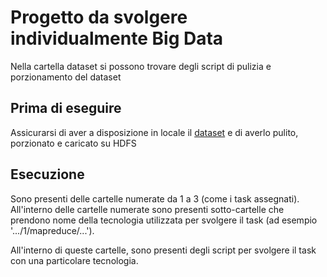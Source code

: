 # Progetto da svolgere individualmente Big Data

Nella cartella dataset si possono trovare degli script di pulizia e porzionamento del dataset

## Prima di eseguire
Assicurarsi di aver a disposizione in locale il [dataset](https://www.kaggle.com/datasets/ananaymital/us-used-cars-dataset) e di averlo pulito, porzionato e caricato su HDFS

## Esecuzione
Sono presenti delle cartelle numerate da 1 a 3 (come i task assegnati). All'interno delle cartelle numerate sono presenti sotto-cartelle che prendono nome della tecnologia utilizzata per svolgere il task (ad esempio '.../1/mapreduce/...').

All'interno di queste cartelle, sono presenti degli script per svolgere il task con una particolare tecnologia.
